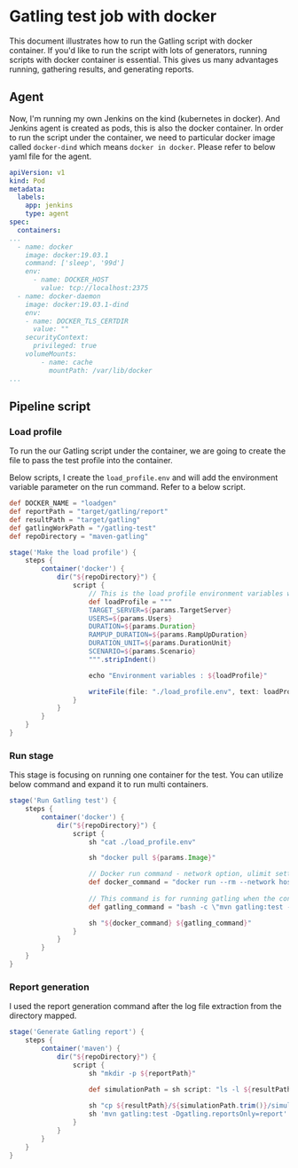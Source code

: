 # Gatling test job with docker

This document illustrates how to run the Gatling script with docker container. If you'd like to run the script with lots of generators, running scripts with docker container is essential. This gives us many advantages running, gathering results, and generating reports. 

## Agent

Now, I'm running my own Jenkins on the kind (kubernetes in docker). And Jenkins agent is created as pods, this is also the docker container. In order to run the script under the container, we need to particular docker image called `docker-dind` which means `docker in docker`. Please refer to below yaml file for the agent.

```yaml
apiVersion: v1
kind: Pod
metadata:
  labels:
    app: jenkins
    type: agent
spec:
  containers:
...
  - name: docker
    image: docker:19.03.1
    command: ['sleep', '99d']
    env:
      - name: DOCKER_HOST
        value: tcp://localhost:2375
  - name: docker-daemon
    image: docker:19.03.1-dind
    env:
    - name: DOCKER_TLS_CERTDIR
      value: ""
    securityContext:
      privileged: true
    volumeMounts:
        - name: cache
          mountPath: /var/lib/docker
...
```

## Pipeline script

### Load profile
To run the our Gatling script under the container, we are going to create the file to pass the test profile into the container. 

Below scripts, I create the `load_profile.env` and will add the environment variable parameter on the run command. Refer to a below script. 

```groovy
def DOCKER_NAME = "loadgen"
def reportPath = "target/gatling/report"
def resultPath = "target/gatling"
def gatlingWorkPath = "/gatling-test"
def repoDirectory = "maven-gatling"

stage('Make the load profile') {
    steps {
        container('docker') {
            dir("${repoDirectory}") {
                script {
                    // This is the load profile environment variables which is added from Jeknins parameters.
                    def loadProfile = """
                    TARGET_SERVER=${params.TargetServer}
                    USERS=${params.Users}
                    DURATION=${params.Duration}
                    RAMPUP_DURATION=${params.RampUpDuration}
                    DURATION_UNIT=${params.DurationUnit}
                    SCENARIO=${params.Scenario}
                    """.stripIndent()

                    echo "Environment variables : ${loadProfile}"

                    writeFile(file: "./load_profile.env", text: loadProfile)
                }
            }
        }
    }
}
```

### Run stage

This stage is focusing on running one container for the test. You can utilize below command and expand it to run multi containers. 

```groovy
stage('Run Gatling test') {
    steps {
        container('docker') {
            dir("${repoDirectory}") {
                script {
                    sh "cat ./load_profile.env"

                    sh "docker pull ${params.Image}"

                    // Docker run command - network option, ulimit setting, env file, container name, volume mapping
                    def docker_command = "docker run --rm --network host --ulimit nofile=20480:20480 --env-file ./load_profile.env --name=${DOCKER_NAME} -v \"${WORKSPACE}/${repoDirectory}/target\":\"${gatlingWorkPath}/target\" ${params.Image}"
                    
                    // This command is for running gatling when the container is created. 
                    def gatling_command = "bash -c \"mvn gatling:test -Dgatling.noReports=true;chmod 777 -R ${gatlingWorkPath}/target/*\""

                    sh "${docker_command} ${gatling_command}"
                }
            }
        }
    }
}
```

### Report generation

I used the report generation command after the log file extraction from the directory mapped. 

```groovy
stage('Generate Gatling report') {
    steps {
        container('maven') {
            dir("${repoDirectory}") {
                script {
                    sh "mkdir -p ${reportPath}"

                    def simulationPath = sh script: "ls -l ${resultPath} | grep loadtestsimulation | awk '{print \$9}'", returnStdout: true
                    
                    sh "cp ${resultPath}/${simulationPath.trim()}/simulation.log ${reportPath}/simulation.log"
                    sh 'mvn gatling:test -Dgatling.reportsOnly=report'
                }
            }
        }
    }
}
```

